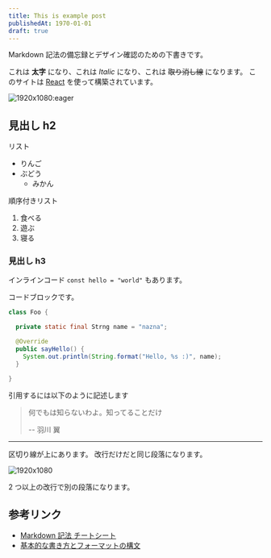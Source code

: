 ```yaml
---
title: This is example post
publishedAt: 1970-01-01
draft: true
---
```


Markdown 記法の備忘録とデザイン確認のための下書きです。

これは **太字** になり、これは _Italic_ になり、これは ~~取り消し線~~ になります。
このサイトは [React](https://reactjs.org/) を使って構築されています。

![1920x1080:eager](https://source.unsplash.com/OOEs8IWziSg/1920x1080 'Photo by Zosia Korcz on Unsplash')

## 見出し h2

リスト

- りんご
- ぶどう
  - みかん

順序付きリスト

1. 食べる
2. 遊ぶ
3. 寝る

### 見出し h3

インラインコード `const hello = "world"` もあります。

コードブロックです。

```java
class Foo {

  private static final Strng name = "nazna";

  @Override
  public sayHello() {
    System.out.println(String.format("Hello, %s :)", name);
  }

}
```

引用するには以下のように記述します

> 何でもは知らないわよ。知ってることだけ
>
> -- 羽川 翼

---

区切り線が上にあります。
改行だけだと同じ段落になります。

![1920x1080](https://source.unsplash.com/LBl3Csr96YI/1920x1080 'Photo by Wasa Crispbread on Unsplash')

2 つ以上の改行で別の段落になります。

## 参考リンク

- [Markdown 記法 チートシート](https://gist.github.com/mignonstyle/083c9e1651d7734f84c99b8cf49d57fa)
- [基本的な書き方とフォーマットの構文](https://docs.github.com/ja/get-started/writing-on-github/getting-started-with-writing-and-formatting-on-github/basic-writing-and-formatting-syntax)
